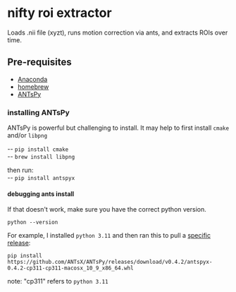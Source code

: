 # nifty roi extractor

Loads .nii file (xyzt), runs motion correction via ants, and extracts ROIs over time.

## Pre-requisites

- [Anaconda](https://www.anaconda.com/download)
- [homebrew](https://brew.sh/)
- [ANTsPy](https://github.com/ANTsX/ANTsPy)

### installing ANTsPy
ANTsPy is powerful but challenging to install. It may help to first install `cmake` and/or `libpng`

-- `pip install cmake`  
-- `brew install libpng`  

then run:  
-- `pip install antspyx`  

#### debugging ants install

If that doesn't work, make sure you have the correct python version.   

`python --version`  

For example, I installed `python 3.11` and then ran this to pull a [specific release](https://github.com/ANTsX/ANTsPy/releases):  

`pip install https://github.com/ANTsX/ANTsPy/releases/download/v0.4.2/antspyx-0.4.2-cp311-cp311-macosx_10_9_x86_64.whl`  

note: "cp311" refers to `python 3.11`  


